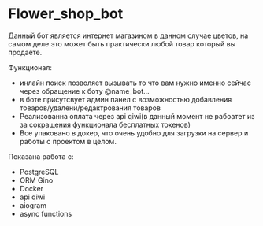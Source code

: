 # Flower_shop_bot
Данный бот является интернет магазином в данном случае цветов, на самом деле это может быть практически любой товар
который вы продаёте.

Функционал:
- инлайн поиск позволяет вызывать то что вам нужно именно сейчас через обращение к боту @name_bot...
- в боте присутсвует админ панел с возможностью добавления товаров/удалени/редактрования товаров
- Реализованна оплата через api qiwi(в данный момент не рабоатет из за сокращения функционала бесплатных токенов)
- Все упаковано в докер, что очень удобно для загрузки на сервер и работы с проектом в целом.

Показана работа с:

- PostgreSQL
- ORM Gino
- Docker
- api qiwi
- aiogram
- async functions

